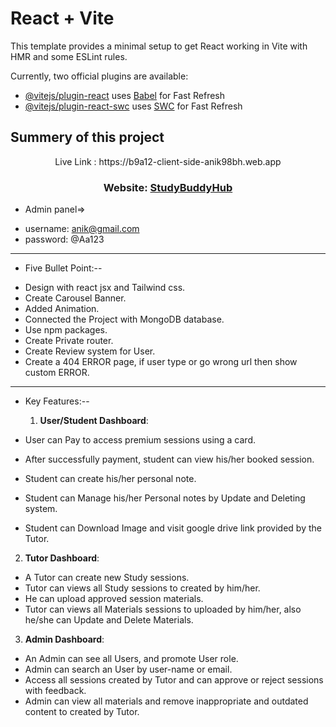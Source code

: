 # React + Vite

This template provides a minimal setup to get React working in Vite with HMR and some ESLint rules.

Currently, two official plugins are available:

- [@vitejs/plugin-react](https://github.com/vitejs/vite-plugin-react/blob/main/packages/plugin-react/README.md) uses [Babel](https://babeljs.io/) for Fast Refresh
- [@vitejs/plugin-react-swc](https://github.com/vitejs/vite-plugin-react-swc) uses [SWC](https://swc.rs/) for Fast Refresh













## Summery of this project

<p align="center">Live Link : https://b9a12-client-side-anik98bh.web.app <p/>
  <h3 align="center">Website: <a href="https://b9a12-client-side-anik98bh.web.app">StudyBuddyHub</a></h3>





  * Admin panel=> 
   - username: anik@gmail.com
   - password: @Aa123
  


----------------------------------------
  
  - Five Bullet Point:--

  * Design with react jsx and Tailwind css.
  * Create Carousel Banner.
  * Added Animation.
  * Connected the Project with MongoDB database.
  * Use npm packages.
  * Create Private router.
  * Create Review system for User.
  * Create a 404 ERROR page, if user type or go wrong url then show custom ERROR.

-----------------------------

 - Key Features:--

   1. **User/Student Dashboard**: 
 - User can Pay to access premium sessions using a card.
 - After successfully payment, student can view his/her booked session.
 - Student can create his/her personal note.
 - Student can Manage his/her Personal notes by Update and Deleting system.
 - Student can Download Image and visit google drive link provided by the Tutor.
 
  2. **Tutor Dashboard**:

 - A Tutor can create new Study sessions. 
 - Tutor can views all Study sessions to created by him/her.
 - He can upload approved session materials.
 - Tutor can views all Materials sessions to uploaded by him/her, also he/she can Update and Delete Materials.

  3. **Admin Dashboard**:

 - An Admin can see all Users, and promote User role.
 - Admin can search an User by user-name or email.
 - Access all sessions created by Tutor and can approve or reject sessions with feedback.
 - Admin can view all materials and remove inappropriate and outdated content to created by Tutor.
